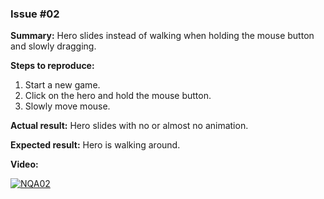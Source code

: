 ### Issue #02

**Summary:** Hero slides instead of walking when holding the mouse button and slowly dragging.

**Steps to reproduce:**

1. Start a new game.
2. Click on the hero and hold the mouse button.
3. Slowly move mouse.

**Actual result:** Hero slides with no or almost no animation.

**Expected result:** Hero is walking around.

**Video:**

[![NQA02](/Test_Case_Studies/No_Questions_Asked/02.png)](https://github.com/lukmarcus/Today-I-Learned/raw/main/Test_Case_Studies/No_Questions_Asked/02.mp4)
